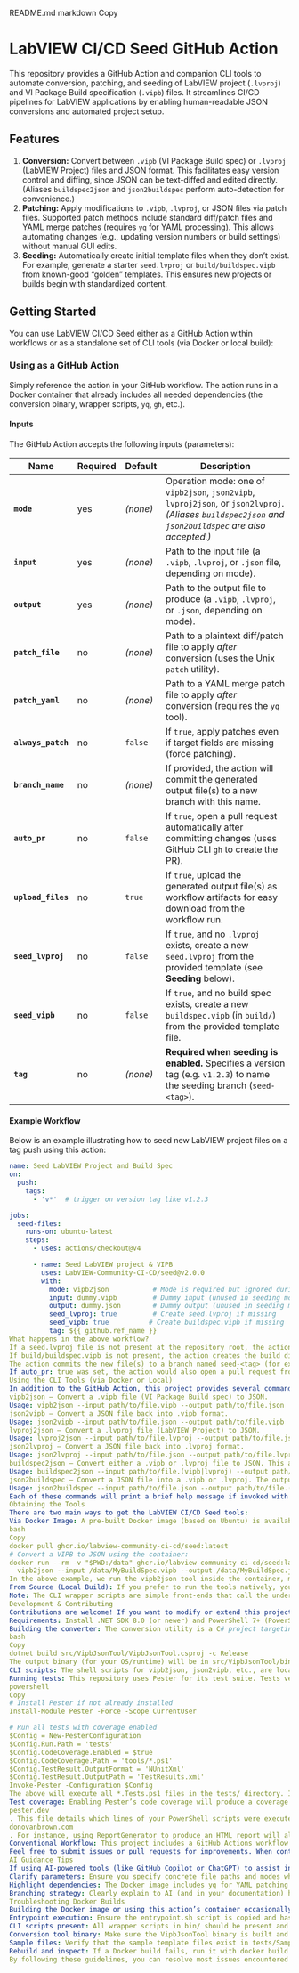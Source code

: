 README.md
markdown
Copy
# LabVIEW CI/CD Seed GitHub Action

This repository provides a GitHub Action and companion CLI tools to automate conversion, patching, and seeding of LabVIEW project (`.lvproj`) and VI Package Build specification (`.vipb`) files. It streamlines CI/CD pipelines for LabVIEW applications by enabling human-readable JSON conversions and automated project setup.

## Features

1. **Conversion:** Convert between `.vipb` (VI Package Build spec) or `.lvproj` (LabVIEW Project) files and JSON format. This facilitates easy version control and diffing, since JSON can be text-diffed and edited directly. (Aliases `buildspec2json` and `json2buildspec` perform auto-detection for convenience.)  
2. **Patching:** Apply modifications to `.vipb`, `.lvproj`, or JSON files via patch files. Supported patch methods include standard diff/patch files and YAML merge patches (requires `yq` for YAML processing). This allows automating changes (e.g., updating version numbers or build settings) without manual GUI edits.  
3. **Seeding:** Automatically create initial template files when they don’t exist. For example, generate a starter `seed.lvproj` or `build/buildspec.vipb` from known-good “golden” templates. This ensures new projects or builds begin with standardized content.

## Getting Started

You can use LabVIEW CI/CD Seed either as a GitHub Action within workflows or as a standalone set of CLI tools (via Docker or local build):

### Using as a GitHub Action

Simply reference the action in your GitHub workflow. The action runs in a Docker container that already includes all needed dependencies (the conversion binary, wrapper scripts, `yq`, `gh`, etc.). 

#### Inputs

The GitHub Action accepts the following inputs (parameters): 

| Name           | Required | Default | Description                                                                                                            |
| -------------- | -------- | ------- | ---------------------------------------------------------------------------------------------------------------------- |
| **`mode`**         | yes      | *(none)* | Operation mode: one of `vipb2json`, `json2vipb`, `lvproj2json`, or `json2lvproj`. *(Aliases `buildspec2json` and `json2buildspec` are also accepted.)* |
| **`input`**        | yes      | *(none)* | Path to the input file (a `.vipb`, `.lvproj`, or `.json` file, depending on mode).                                     |
| **`output`**       | yes      | *(none)* | Path to the output file to produce (a `.vipb`, `.lvproj`, or `.json`, depending on mode).                              |
| **`patch_file`**   | no       | *(none)* | Path to a plaintext diff/patch file to apply *after* conversion (uses the Unix `patch` utility).                       |
| **`patch_yaml`**   | no       | *(none)* | Path to a YAML merge patch file to apply *after* conversion (requires the `yq` tool).                                  |
| **`always_patch`** | no       | `false`  | If `true`, apply patches even if target fields are missing (force patching).                                          |
| **`branch_name`**  | no       | *(none)* | If provided, the action will commit the generated output file(s) to a new branch with this name.                      |
| **`auto_pr`**      | no       | `false`  | If `true`, open a pull request automatically after committing changes (uses GitHub CLI `gh` to create the PR).         |
| **`upload_files`** | no       | `true`   | If `true`, upload the generated output file(s) as workflow artifacts for easy download from the workflow run.         |
| **`seed_lvproj`**  | no       | `false`  | If `true`, and no `.lvproj` exists, create a new `seed.lvproj` from the provided template (see **Seeding** below).     |
| **`seed_vipb`**    | no       | `false`  | If `true`, and no build spec exists, create a new `buildspec.vipb` (in `build/`) from the provided template file.      |
| **`tag`**          | no       | *(none)* | **Required when seeding is enabled.** Specifies a version tag (e.g. `v1.2.3`) to name the seeding branch (`seed-<tag>`). |

#### Example Workflow

Below is an example illustrating how to seed new LabVIEW project files on a tag push using this action:

```yaml
name: Seed LabVIEW Project and Build Spec
on:
  push:
    tags:
      - 'v*'  # trigger on version tag like v1.2.3

jobs:
  seed-files:
    runs-on: ubuntu-latest
    steps:
      - uses: actions/checkout@v4

      - name: Seed LabVIEW project & VIPB
        uses: LabVIEW-Community-CI-CD/seed@v2.0.0
        with:
          mode: vipb2json           # Mode is required but ignored during seeding
          input: dummy.vipb         # Dummy input (unused in seeding mode)
          output: dummy.json        # Dummy output (unused in seeding mode)
          seed_lvproj: true         # Create seed.lvproj if missing
          seed_vipb: true          # Create buildspec.vipb if missing
          tag: ${{ github.ref_name }}
What happens in the above workflow?
If a seed.lvproj file is not present at the repository root, the action copies the template tests/Samples/seed.lvproj into place as a starting project file.
If build/buildspec.vipb is not present, the action creates the build directory (if needed) and copies the template tests/Samples/seed.vipb to build/buildspec.vipb.
The action commits the new file(s) to a branch named seed-<tag> (for example, seed-v1.2.3 if the workflow was triggered by pushing tag v1.2.3).
If auto_pr: true was set, the action would also open a pull request from that branch. In this example, auto_pr is false, so it simply pushes the branch.
Using the CLI Tools (via Docker or Local)
In addition to the GitHub Action, this project provides several command-line tools for direct use. These are wrapper scripts (and a backing .NET binary) that you can run to perform conversions outside of GitHub Actions. Each tool corresponds to one mode of conversion:
vipb2json – Convert a .vipb file (VI Package Build spec) to JSON.
Usage: vipb2json --input path/to/file.vipb --output path/to/file.json
json2vipb – Convert a JSON file back into .vipb format.
Usage: json2vipb --input path/to/file.json --output path/to/file.vipb
lvproj2json – Convert a .lvproj file (LabVIEW Project) to JSON.
Usage: lvproj2json --input path/to/file.lvproj --output path/to/file.json
json2lvproj – Convert a JSON file back into .lvproj format.
Usage: json2lvproj --input path/to/file.json --output path/to/file.lvproj
buildspec2json – Convert either a .vipb or .lvproj file to JSON. This alias auto-detects the input type (Project vs Package) and outputs JSON accordingly.
Usage: buildspec2json --input path/to/file.(vipb|lvproj) --output path/to/file.json
json2buildspec – Convert a JSON file into a .vipb or .lvproj. The output type is determined by the file extension you provide for the output.
Usage: json2buildspec --input path/to/file.json --output path/to/file.(vipb|lvproj)
Each of these commands will print a brief help message if invoked with -h or --help. They also validate their inputs: if required flags are missing or an unknown flag is provided, the tool will exit with an error message.
Obtaining the Tools
There are two main ways to get the LabVIEW CI/CD Seed tools:
Via Docker Image: A pre-built Docker image (based on Ubuntu) is available with the conversion binary and all wrapper scripts installed in /usr/local/bin. This image also includes git, patch, yq, and gh. You can pull it from GitHub Packages (GHCR) or build it yourself. For example, to use Docker (assuming the image is published as ghcr.io/labview-community-ci-cd/seed:latest):
bash
Copy
docker pull ghcr.io/labview-community-ci-cd/seed:latest
# Convert a VIPB to JSON using the container:
docker run --rm -v "$PWD:/data" ghcr.io/labview-community-ci-cd/seed:latest \
  vipb2json --input /data/MyBuildSpec.vipb --output /data/MyBuildSpec.json
In the above example, we run the vipb2json tool inside the container, mounting the current directory to /data in the container to access input and output files. The container’s entrypoint is configured to recognize the CLI commands. Running the container with no command will display a help message about available tools.
From Source (Local Build): If you prefer to run the tools natively, you can compile the .NET tool and use the scripts directly on your machine. This requires the .NET 8.0 SDK and PowerShell (for running tests). Clone this repository and see the Development & Contributing section below for build instructions. Once built, you can find the VipbJsonTool binary (or use dotnet run) and the wrapper scripts in the bin/ directory.
Note: The CLI wrapper scripts are simple front-ends that call the underlying VipbJsonTool with the appropriate mode. They ensure arguments are provided and offer --help documentation.
Development & Contributing
Contributions are welcome! If you want to modify or extend this project, here’s how to set up your environment:
Requirements: Install .NET SDK 8.0 (or newer) and PowerShell 7+ (PowerShell Core) on your development machine. The .NET SDK is needed to build the VipbJsonTool converter, and PowerShell is used to run the test suite (via Pester tests).
Building the converter: The conversion utility is a C# project targeting .NET 8. It is configured to produce a single-file, self-contained binary for Linux. You can build it by running:
bash
Copy
dotnet build src/VipbJsonTool/VipbJsonTool.csproj -c Release
The output binary (for your OS/runtime) will be in src/VipbJsonTool/bin/Release/<framework>/. Alternatively, use dotnet publish -c Release -r linux-x64 --self-contained -p:PublishSingleFile=true to produce the self-contained Linux binary as done in the Docker build.
CLI scripts: The shell scripts for vipb2json, json2vipb, etc., are located in the bin/ folder. They expect the VipbJsonTool binary to be in your PATH or in the same directory. Ensure the binary is built and accessible before running them locally. You may add bin/ to your PATH for convenience during development.
Running tests: This repository uses Pester for its test suite. Tests verify that JSON round-trip conversions work and that the CLI tools behave as expected. To run all tests, execute Pester from the repository root. For example, from a PowerShell prompt:
powershell
Copy
# Install Pester if not already installed
Install-Module Pester -Force -Scope CurrentUser

# Run all tests with coverage enabled
$Config = New-PesterConfiguration
$Config.Run.Path = 'tests'
$Config.CodeCoverage.Enabled = $true
$Config.CodeCoverage.Path = 'tools/*.ps1'
$Config.TestResult.OutputFormat = 'NUnitXml'
$Config.TestResult.OutputPath = 'TestResults.xml'
Invoke-Pester -Configuration $Config
The above will execute all *.Tests.ps1 files in the tests/ directory. It will also generate a test results file (TestResults.xml) and a code coverage report.
Test coverage: Enabling Pester’s code coverage will produce a coverage.xml file in the JaCoCo format by default
pester.dev
. This file details which lines of your PowerShell scripts were executed by the tests. You can examine the coverage summary in the console output, or use a tool like ReportGenerator to convert coverage.xml into a human-friendly HTML report
donovanbrown.com
. For instance, using ReportGenerator to produce an HTML report will allow you to open index.html and visually see which lines were covered by tests.
Conventional Workflow: This project includes a GitHub Actions workflow for CI. When you open a pull request or push to the main branch, the workflow will build the .NET tool, run the Pester tests (failing if any test fails), and publish artifacts like the compiled binary and test results. Ensure all tests pass and consider writing new tests for any new features or bug fixes.
Feel free to submit issues or pull requests for improvements. When contributing, please follow common best practices: keep commits focused, update documentation for any changes in behavior, and add tests for new code where possible.
AI Guidance Tips
If using AI-powered tools (like GitHub Copilot or ChatGPT) to assist in writing workflows or code, keep in mind:
Clarify parameters: Ensure you specify concrete file paths and modes when prompting AI to generate YAML or code, to avoid ambiguity in the suggestions. For example, explicitly mention “use vipb2json on buildspec.vipb” rather than asking it to “convert my file,” so the generated snippet is accurate.
Highlight dependencies: The Docker image includes yq for YAML patching and gh for GitHub operations. If AI-generated steps involve these, make sure your runner or container has them (the provided Docker does).
Branching strategy: Clearly explain to AI (and in your documentation) how you want branches and PRs to be handled. This action uses branch_name, tag, and auto_pr to manage branches and PRs. Keeping those consistent in examples will avoid confusion and align with your repository’s policies.
Troubleshooting Docker Builds
Building the Docker image or using this action’s container occasionally runs into common issues. Here are some tips:
Entrypoint execution: Ensure the entrypoint.sh script is copied and has execute permission. If you get “permission denied” or “file not found” errors on container startup, verify that the Dockerfile used chmod +x /entrypoint.sh and that the file path is correct.
CLI scripts present: All wrapper scripts in bin/ should be present and marked executable. The Docker build copies these to /usr/local/bin. If a script is missing, the action will report an “Unsupported mode” error for that command.
Conversion tool binary: Make sure the VipbJsonTool binary is built and either included in the image or mounted in. The Dockerfile above uses a multi-stage build to include it. If you modify the .NET tool, rebuild the image to update the binary.
Sample files: Verify that the sample template files exist in tests/Samples/. The image expects seed.lvproj and seed.vipb to be available for seeding new files. Missing templates will cause seeding to fail.
Rebuild and inspect: If a Docker build fails, run it with docker build . --no-cache to ensure you’re not using stale layers. Look at the build output for any “file not found” messages to identify what’s missing.
By following these guidelines, you can resolve most issues encountered during container build or runtime. Happy converting and seeding!